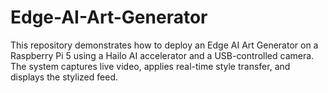 # Edge-AI-Art-Generator
This repository demonstrates how to deploy an Edge AI Art Generator on a Raspberry Pi 5 using a Hailo AI accelerator and a USB-controlled camera. The system captures live video, applies real-time style transfer, and displays the stylized feed.
